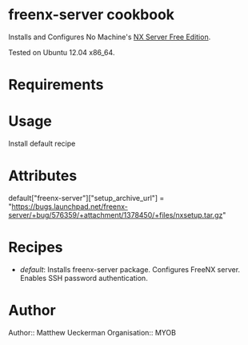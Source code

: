 # freenx-server cookbook

Installs and Configures No Machine's [NX Server Free Edition](http://www.nomachine.com/products.php).

Tested on Ubuntu 12.04 x86_64.

# Requirements

# Usage

Install default recipe

# Attributes

default["freenx-server"]["setup_archive_url"] = "https://bugs.launchpad.net/freenx-server/+bug/576359/+attachment/1378450/+files/nxsetup.tar.gz"

# Recipes

* _default_: Installs freenx-server package.  Configures FreeNX server.  Enables SSH password authentication.

# Author

Author:: Matthew Ueckerman
Organisation:: MYOB
